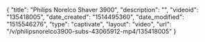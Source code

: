{
    "title": "Philips Norelco Shaver 3900",
    "description": "",
    "videoid": "135418005",
    "date_created": "1514495360",
    "date_modified": "1515546276",
    "type": "captivate",
    "layout": "video",
    "url": "\/v\/philipsnorelco3900-subs-43065912-mp4\/135418005"
}